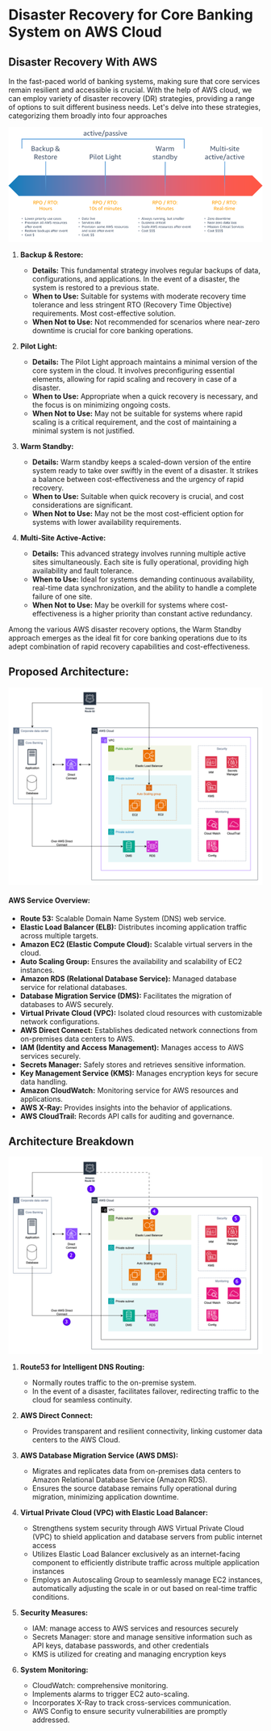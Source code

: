 # Disaster Recovery for Core Banking System on AWS Cloud

## Disaster Recovery With AWS

In the fast-paced world of banking systems, making sure that core services remain resilient and accessible is crucial. With the help of AWS cloud, we can employ variety of disaster recovery (DR) strategies, providing a range of options to suit different business needs. Let's delve into these strategies, categorizing them broadly into four approaches


![Disaster Recovery Strategies](./disaster-recovery-strategies.png)

1. **Backup & Restore:**
   - **Details:** This fundamental strategy involves regular backups of data, configurations, and applications. In the event of a disaster, the system is restored to a previous state.
   - **When to Use:** Suitable for systems with moderate recovery time tolerance and less stringent RTO (Recovery Time Objective) requirements. Most cost-effective solution.
   - **When Not to Use:** Not recommended for scenarios where near-zero downtime is crucial for core banking operations.

2. **Pilot Light:**
   - **Details:** The Pilot Light approach maintains a minimal version of the core system in the cloud. It involves preconfiguring essential elements, allowing for rapid scaling and recovery in case of a disaster.
   - **When to Use:** Appropriate when a quick recovery is necessary, and the focus is on minimizing ongoing costs.
   - **When Not to Use:** May not be suitable for systems where rapid scaling is a critical requirement, and the cost of maintaining a minimal system is not justified.

3. **Warm Standby:**
   - **Details:** Warm standby keeps a scaled-down version of the entire system ready to take over swiftly in the event of a disaster. It strikes a balance between cost-effectiveness and the urgency of rapid recovery.
   - **When to Use:** Suitable when quick recovery is crucial, and cost considerations are significant.
   - **When Not to Use:** May not be the most cost-efficient option for systems with lower availability requirements.

4. **Multi-Site Active-Active:**
   - **Details:** This advanced strategy involves running multiple active sites simultaneously. Each site is fully operational, providing high availability and fault tolerance.
   - **When to Use:** Ideal for systems demanding continuous availability, real-time data synchronization, and the ability to handle a complete failure of one site.
   - **When Not to Use:** May be overkill for systems where cost-effectiveness is a higher priority than constant active redundancy.

Among the various AWS disaster recovery options, the Warm Standby approach emerges as the ideal fit for core banking operations due to its adept combination of rapid recovery capabilities and cost-effectiveness.

## Proposed Architecture:

![Architecture](./aws-core-banking.png)

#### AWS Service Overview:

- **Route 53:** Scalable Domain Name System (DNS) web service.
- **Elastic Load Balancer (ELB):** Distributes incoming application traffic across multiple targets.
- **Amazon EC2 (Elastic Compute Cloud):** Scalable virtual servers in the cloud.
- **Auto Scaling Group:** Ensures the availability and scalability of EC2 instances.
- **Amazon RDS (Relational Database Service):** Managed database service for relational databases.
- **Database Migration Service (DMS):** Facilitates the migration of databases to AWS securely.
- **Virtual Private Cloud (VPC):** Isolated cloud resources with customizable network configurations.
- **AWS Direct Connect:** Establishes dedicated network connections from on-premises data centers to AWS.
- **IAM (Identity and Access Management):** Manages access to AWS services securely.
- **Secrets Manager:** Safely stores and retrieves sensitive information.
- **Key Management Service (KMS):** Manages encryption keys for secure data handling.
- **Amazon CloudWatch:** Monitoring service for AWS resources and applications.
- **AWS X-Ray:** Provides insights into the behavior of applications.
- **AWS CloudTrail:** Records API calls for auditing and governance.

## Architecture Breakdown
![Architecture Breakdown](./aws-core-banking-with-numbers.png)
1. **Route53 for Intelligent DNS Routing:**
   - Normally routes traffic to the on-premise system.
   - In the event of a disaster, facilitates failover, redirecting traffic to the cloud for seamless continuity.

2. **AWS Direct Connect:**
   - Provides transparent and resilient connectivity, linking customer data centers to the AWS Cloud.
   
3. **AWS Database Migration Service (AWS DMS):**
   - Migrates and replicates data from on-premises data centers to Amazon Relational Database Service (Amazon RDS).
   - Ensures the source database remains fully operational during migration, minimizing application downtime.

4. **Virtual Private Cloud (VPC) with Elastic Load Balancer:**
   - Strengthens system security through AWS Virtual Private Cloud (VPC) to shield application and database servers from public internet access
   - Utilizes Elastic Load Balancer exclusively as an internet-facing component to efficiently distribute traffic across multiple application instances
   - Employs an Autoscaling Group to seamlessly manage EC2 instances, automatically adjusting the scale in or out based on real-time traffic conditions.

5. **Security Measures:**
    - IAM: manage access to AWS services and resources securely
    - Secrets Manager: store and manage sensitive information such as API keys, database passwords, and other credentials
    - KMS is utilized for creating and managing encryption keys
   
6. **System Monitoring:**
   - CloudWatch: comprehensive monitoring.
   - Implements alarms to trigger EC2 auto-scaling.
   - Incorporates X-Ray to track cross-services communication.
   - AWS Config to ensure security vulnerabilities are promptly addressed.
